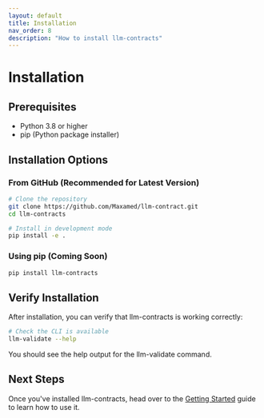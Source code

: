 ```yaml
---
layout: default
title: Installation
nav_order: 8
description: "How to install llm-contracts"
---
```


# Installation

## Prerequisites

- Python 3.8 or higher
- pip (Python package installer)

## Installation Options

### From GitHub (Recommended for Latest Version)

```bash
# Clone the repository
git clone https://github.com/Maxamed/llm-contract.git
cd llm-contracts

# Install in development mode
pip install -e .
```

### Using pip (Coming Soon)

```bash
pip install llm-contracts
```

## Verify Installation

After installation, you can verify that llm-contracts is working correctly:

```bash
# Check the CLI is available
llm-validate --help
```

You should see the help output for the llm-validate command.

## Next Steps

Once you've installed llm-contracts, head over to the [Getting Started](getting-started) guide to learn how to use it. 